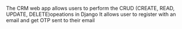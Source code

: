 The CRM web app allows users to perform the CRUD (CREATE, READ, UPDATE, DELETE)opeations in Django
It allows user to register with an email and get OTP sent to their email
